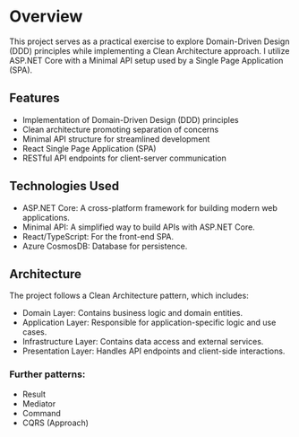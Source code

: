 # Overview
This project serves as a practical exercise to explore Domain-Driven Design (DDD) principles while implementing a Clean Architecture approach. I utilize ASP.NET Core with a Minimal API setup used by a Single Page Application (SPA).

## Features
- Implementation of Domain-Driven Design (DDD) principles
- Clean architecture promoting separation of concerns
- Minimal API structure for streamlined development
- React Single Page Application (SPA) 
- RESTful API endpoints for client-server communication

## Technologies Used
- ASP.NET Core: A cross-platform framework for building modern web applications.
- Minimal API: A simplified way to build APIs with ASP.NET Core.
- React/TypeScript: For the front-end SPA.
- Azure CosmosDB: Database for persistence.

## Architecture
The project follows a Clean Architecture pattern, which includes:
- Domain Layer: Contains business logic and domain entities.
- Application Layer: Responsible for application-specific logic and use cases.
- Infrastructure Layer: Contains data access and external services.
- Presentation Layer: Handles API endpoints and client-side interactions.

### Further patterns:
- Result
- Mediator
- Command
- CQRS (Approach)
